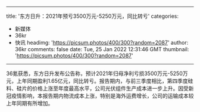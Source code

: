 
---
title: '东方日升：2021年预亏3500万元-5250万元，同比转亏'
categories: 
 - 新媒体
 - 36kr
 - 快讯
headimg: 'https://picsum.photos/400/300?random=2087'
author: 36kr
comments: false
date: Tue, 25 Jan 2022 12:31:46 GMT
thumbnail: 'https://picsum.photos/400/300?random=2087'
---

<div>   
36氪获悉，东方日升发布公告称，预计2021年归母净利亏损3500万元-5250万元，上年同期盈利1.65亿元，同比转亏。报告期内，与前三季度相比，第四季度硅料、硅片的价格上涨至年度最高水平，公司光伏组件生产成本进一步上升。因受新冠疫情影响，本报告期内物流成本上涨，特别是海外运费增长，公司的运输成本较上年同期有所增加。  
</div>
            